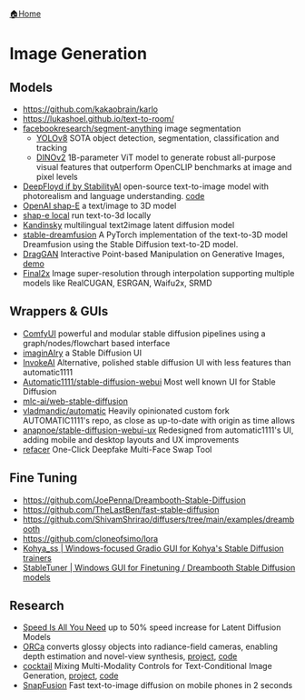 [🏠Home](README.md)

# Image Generation

## Models
- https://github.com/kakaobrain/karlo
- https://lukashoel.github.io/text-to-room/
- [facebookresearch/segment-anything](https://github.com/facebookresearch/segment-anything) image segmentation
  - [YOLOv8](https://github.com/ultralytics/ultralytics) SOTA object detection, segmentation, classification and tracking
  - [DINOv2](https://github.com/facebookresearch/dinov2) 1B-parameter ViT model to generate robust all-purpose visual features that outperform OpenCLIP benchmarks at image and pixel levels
- [DeepFloyd if by StabilityAI](https://huggingface.co/DeepFloyd/IF-I-XL-v1.0) open-source text-to-image model with photorealism and language understanding. [code](https://github.com/deep-floyd/IF)
- [OpenAI shap-E](https://github.com/openai/shap-e) a text/image to 3D model
- [shap-e local](https://github.com/kedzkiest/shap-e-local) run text-to-3d locally
- [Kandinsky](https://github.com/ai-forever/Kandinsky-2) multilingual text2image latent diffusion model
- [stable-dreamfusion](https://github.com/ashawkey/stable-dreamfusion) A PyTorch implementation of the text-to-3D model Dreamfusion using the Stable Diffusion text-to-2D model.
- [DragGAN](https://github.com/XingangPan/DragGAN) Interactive Point-based Manipulation on Generative Images, [demo](https://vcai.mpi-inf.mpg.de/projects/DragGAN/)
- [Final2x](https://github.com/Tohrusky/Final2x) Image super-resolution through interpolation supporting multiple models like RealCUGAN, ESRGAN, Waifu2x, SRMD

## Wrappers & GUIs
- [ComfyUI](https://github.com/comfyanonymous/ComfyUI) powerful and modular stable diffusion pipelines using a graph/nodes/flowchart based interface
- [imaginAIry](https://github.com/brycedrennan/imaginAIry/blob/master/README.md) a Stable Diffusion UI
- [InvokeAI](https://github.com/invoke-ai/InvokeAI)  Alternative, polished stable diffusion UI with less features than automatic1111
- [Automatic1111/stable-diffusion-webui](https://github.com/AUTOMATIC1111/stable-diffusion-webui) Most well known UI for Stable Diffusion
- [mlc-ai/web-stable-diffusion](https://github.com/mlc-ai/web-stable-diffusion)
- [vladmandic/automatic](https://github.com/vladmandic/automatic) Heavily opinionated custom fork AUTOMATIC1111's repo, as close as up-to-date with origin as time allows
- [anapnoe/stable-diffusion-webui-ux](https://github.com/anapnoe/stable-diffusion-webui-ux) Redesigned from automatic1111's UI, adding mobile and desktop layouts and UX improvements
- [refacer](https://github.com/xaviviro/refacer) One-Click Deepfake Multi-Face Swap Tool

## Fine Tuning
- https://github.com/JoePenna/Dreambooth-Stable-Diffusion
- https://github.com/TheLastBen/fast-stable-diffusion
- https://github.com/ShivamShrirao/diffusers/tree/main/examples/dreambooth
- https://github.com/cloneofsimo/lora
- [Kohya_ss | Windows-focused Gradio GUI for Kohya's Stable Diffusion trainers](https://github.com/bmaltais/kohya_ss)
- [StableTuner | Windows GUI for Finetuning / Dreambooth Stable Diffusion models](https://github.com/devilismyfriend/StableTuner)

## Research
 - [Speed Is All You Need](https://arxiv.org/abs/2304.11267) up to 50% speed increase for Latent Diffusion Models
 - [ORCa](https://arxiv.org/abs/2212.04531) converts glossy objects into radiance-field cameras, enabling depth estimation and novel-view synthesis, [project](https://ktiwary2.github.io/objectsascam/), [code](https://github.com/ktiwary2/orca)
 - [cocktail](https://mhh0318.github.io/cocktail/) Mixing Multi-Modality Controls for Text-Conditional Image Generation, [project](https://mhh0318.github.io/cocktail/), [code](https://github.com/mhh0318/Cocktail)
 - [SnapFusion](https://snap-research.github.io/SnapFusion/) Fast text-to-image diffusion on mobile phones in 2 seconds
